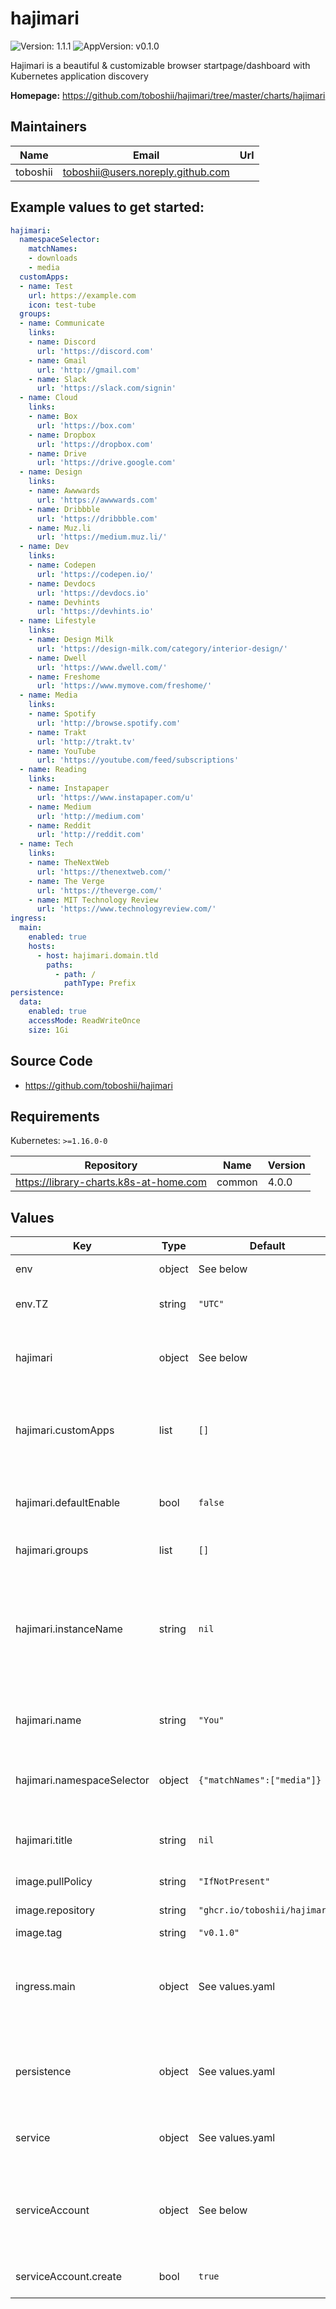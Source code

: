 # hajimari

![Version: 1.1.1](https://img.shields.io/badge/Version-1.1.1-informational?style=flat-square) ![AppVersion: v0.1.0](https://img.shields.io/badge/AppVersion-v0.1.0-informational?style=flat-square)

Hajimari is a beautiful & customizable browser startpage/dashboard with
Kubernetes application discovery

**Homepage:** <https://github.com/toboshii/hajimari/tree/master/charts/hajimari>

## Maintainers

| Name | Email | Url |
| ---- | ------ | --- |
| toboshii | toboshii@users.noreply.github.com |  |

## Example values to get started:

```yaml
hajimari:
  namespaceSelector:
    matchNames:
    - downloads
    - media
  customApps:
  - name: Test
    url: https://example.com
    icon: test-tube
  groups:
  - name: Communicate
    links:
    - name: Discord
      url: 'https://discord.com'
    - name: Gmail
      url: 'http://gmail.com'
    - name: Slack
      url: 'https://slack.com/signin'
  - name: Cloud
    links:
    - name: Box
      url: 'https://box.com'
    - name: Dropbox
      url: 'https://dropbox.com'
    - name: Drive
      url: 'https://drive.google.com'
  - name: Design
    links:
    - name: Awwwards
      url: 'https://awwwards.com'
    - name: Dribbble
      url: 'https://dribbble.com'
    - name: Muz.li
      url: 'https://medium.muz.li/'
  - name: Dev
    links:
    - name: Codepen
      url: 'https://codepen.io/'
    - name: Devdocs
      url: 'https://devdocs.io'
    - name: Devhints
      url: 'https://devhints.io'
  - name: Lifestyle
    links:
    - name: Design Milk
      url: 'https://design-milk.com/category/interior-design/'
    - name: Dwell
      url: 'https://www.dwell.com/'
    - name: Freshome
      url: 'https://www.mymove.com/freshome/'
  - name: Media
    links:
    - name: Spotify
      url: 'http://browse.spotify.com'
    - name: Trakt
      url: 'http://trakt.tv'
    - name: YouTube
      url: 'https://youtube.com/feed/subscriptions'
  - name: Reading
    links:
    - name: Instapaper
      url: 'https://www.instapaper.com/u'
    - name: Medium
      url: 'http://medium.com'
    - name: Reddit
      url: 'http://reddit.com'
  - name: Tech
    links:
    - name: TheNextWeb
      url: 'https://thenextweb.com/'
    - name: The Verge
      url: 'https://theverge.com/'
    - name: MIT Technology Review
      url: 'https://www.technologyreview.com/'
ingress:
  main:
    enabled: true
    hosts:
      - host: hajimari.domain.tld
        paths:
          - path: /
            pathType: Prefix
persistence:
  data:
    enabled: true
    accessMode: ReadWriteOnce
    size: 1Gi
```

## Source Code

* <https://github.com/toboshii/hajimari>

## Requirements

Kubernetes: `>=1.16.0-0`

| Repository | Name | Version |
|------------|------|---------|
| https://library-charts.k8s-at-home.com | common | 4.0.0 |

## Values

| Key | Type | Default | Description |
|-----|------|---------|-------------|
| env | object | See below | environment variables. |
| env.TZ | string | `"UTC"` | Set the container timezone |
| hajimari | object | See below | Configures Hajimari settings for this instance. |
| hajimari.customApps | list | `[]` | Add custom applications to the discovered application list |
| hajimari.defaultEnable | bool | `false` | Set to true to show all discovered applications by default. |
| hajimari.groups | list | `[]` | Set default bookmarks |
| hajimari.instanceName | string | `nil` | The name of this instance, this allows running multiple  instances of Hajimari on the same cluster |
| hajimari.name | string | `"You"` | Default name for welcome message |
| hajimari.namespaceSelector | object | `{"matchNames":["media"]}` | Namespace selector to use for discovering applications |
| hajimari.title | string | `nil` | Override the title of the Hajimari pages |
| image.pullPolicy | string | `"IfNotPresent"` | image pull policy |
| image.repository | string | `"ghcr.io/toboshii/hajimari"` | image repository |
| image.tag | string | `"v0.1.0"` | image tag |
| ingress.main | object | See values.yaml | Enable and configure ingress settings for the chart under this key. |
| persistence | object | See values.yaml | Configure persistence settings for the chart under this key. |
| service | object | See values.yaml | Configures service settings for the chart. |
| serviceAccount | object | See below | Configures service account needed for reading k8s ingress objects |
| serviceAccount.create | bool | `true` | Create service account |

